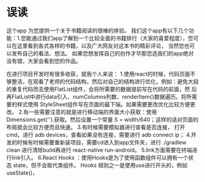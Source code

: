 # 误读
这个app 为您提供一个关于书籍阅读的很棒的体验。
我们这个app有以下几个功能：1.您能通过我们app了解到一个比较全面的书籍排行（大家的喜爱程度），您可以在这里看到各式各样的书籍，以及广大网友对这本书的精彩评论，
当然您也可以发布自己的看法、想法。
如果您想发挥自己的创作才华那您选我们的app绝对没有错，大家会看到您的作品。

在进行项目开发时有很多收获，就我个人来说：
  1.使用react的时候，代码页面不够整洁，在观看了老师的代码结构，然后对自己的结构进行优化，例如：避免大段的重复代码而去使用FlatList组件，会将所需要的数据提前写在代码的前面，然
  后再FlatList中进行data引入、numColumns列数、renderItem{}数据遍历。将所需要的样式使用 StyleSheet组件写在页面的最下端。如果需要更改优化比较方便更改。
  2.有一些需要注意的就是进行移动端的界面大小获取：使用 Dimensions.get('').获取。然后设置一个常量 S = width/640；这样的话对页面的布局就会比较方便而且快速。
  3.有时候需要模拟器进行查看是否连接， 打开cmd，进行 adb devices，查看如果没有连接，需要进行 adb connect ip；
  4.开发的时候有时候需要重新装项目，需要cd进入到app文件夹，进行 ./gradlew clean 进行清除build再进行 react-native run-android。
  5.link方面需要在终端进行link引入。
  6.React Hooks ：使用Hooks是为了使用函数组件可以拥有一个状态 state，但不会取代类组件。
      Hooks 规则之一是使用use进行开头的，例如useState()，
